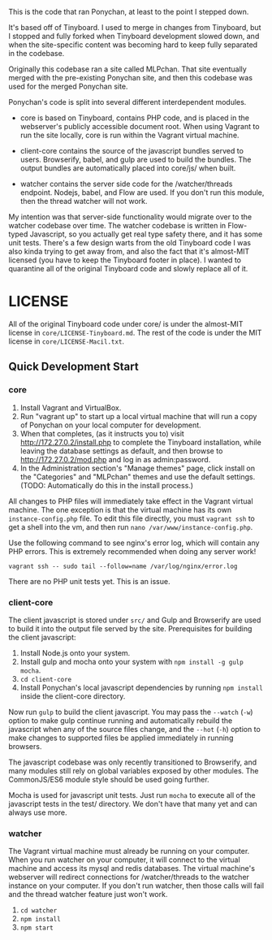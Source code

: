 This is the code that ran Ponychan, at least to the point I stepped down.

It's based off of Tinyboard. I used to merge in changes from Tinyboard, but I
stopped and fully forked when Tinyboard development slowed down, and when the
site-specific content was becoming hard to keep fully separated in the
codebase.

Originally this codebase ran a site called MLPchan. That site eventually merged
with the pre-existing Ponychan site, and then this codebase was used for the
merged Ponychan site.

Ponychan's code is split into several different interdependent modules.

* core is based on Tinyboard, contains PHP code, and is placed in the
  webserver's publicly accessible document root. When using Vagrant to run the
  site locally, core is run within the Vagrant virtual machine.

* client-core contains the source of the javascript bundles served to users.
  Browserify, babel, and gulp are used to build the bundles. The output bundles
  are automatically placed into core/js/ when built.

* watcher contains the server side code for the /watcher/threads endpoint.
  Nodejs, babel, and Flow are used. If you don't run this module, then the
  thread watcher will not work.

My intention was that server-side functionality would migrate over to the
watcher codebase over time. The watcher codebase is written in Flow-typed
Javascript, so you actually get real type safety there, and it has some unit
tests. There's a few design warts from the old Tinyboard code I was also kinda
trying to get away from, and also the fact that it's almost-MIT licensed (you
have to keep the Tinyboard footer in place). I wanted to quarantine all of the
original Tinyboard code and slowly replace all of it.

# LICENSE

All of the original Tinyboard code under core/ is under the almost-MIT license
in `core/LICENSE-Tinyboard.md`. The rest of the code is under the MIT license
in `core/LICENSE-Macil.txt`.

## Quick Development Start

### core

1. Install Vagrant and VirtualBox.
2. Run "vagrant up" to start up a local virtual machine that will run a copy of
 Ponychan on your local computer for development.
3. When that completes, (as it instructs you to) visit
 http://172.27.0.2/install.php to complete the Tinyboard installation,
 while leaving the database settings as default, and then browse to
 http://172.27.0.2/mod.php and log in as admin:password.
4. In the Administration section's "Manage themes" page, click install on the
 "Categories" and "MLPchan" themes and use the default settings. (TODO:
 Automatically do this in the install process.)

All changes to PHP files will immediately take effect in the Vagrant virtual
machine. The one exception is that the virtual machine has its own
`instance-config.php` file. To edit this file directly, you must `vagrant ssh`
to get a shell into the vm, and then run `nano /var/www/instance-config.php`.

Use the following command to see nginx's error log, which will contain
any PHP errors. This is extremely recommended when doing any server work!

    vagrant ssh -- sudo tail --follow=name /var/log/nginx/error.log

There are no PHP unit tests yet. This is an issue.

### client-core

The client javascript is stored under `src/` and Gulp and Browserify are used to
build it into the output file served by the site. Prerequisites for building the
client javascript:

1. Install Node.js onto your system.
2. Install gulp and mocha onto your system with `npm install -g gulp mocha`.
3. `cd client-core`
4. Install Ponychan's local javascript dependencies by running `npm install`
 inside the client-core directory.

Now run `gulp` to build the client javascript. You may pass the `--watch` (`-w`)
option to make gulp continue running and automatically rebuild the javascript
when any of the source files change, and the `--hot` (`-h`) option to make
changes to supported files be applied immediately in running browsers.

The javascript codebase was only recently transitioned to Browserify, and many
modules still rely on global variables exposed by other modules. The
CommonJS/ES6 module style should be used going further.

Mocha is used for javascript unit tests. Just run `mocha` to execute all of the
javascript tests in the test/ directory. We don't have that many yet and can
always use more.

### watcher

The Vagrant virtual machine must already be running on your computer. When you
run watcher on your computer, it will connect to the virtual machine and access
its mysql and redis databases. The virtual machine's webserver will redirect
connections for /watcher/threads to the watcher instance on your computer. If
you don't run watcher, then those calls will fail and the thread watcher
feature just won't work.

1. `cd watcher`
2. `npm install`
3. `npm start`

